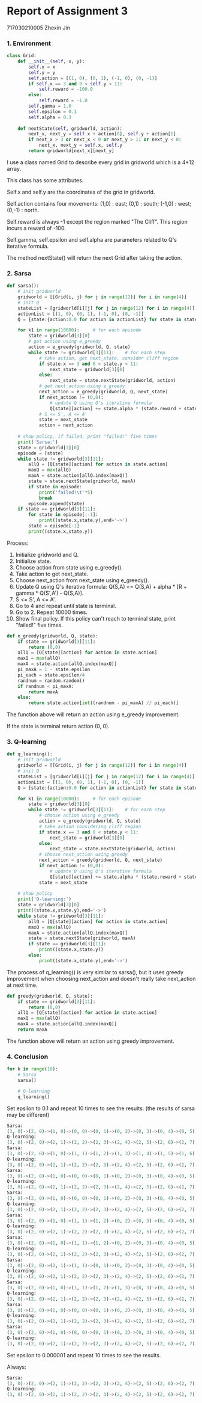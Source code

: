 # Report of Assignment 3

717030210005	Zhexin Jin



### 1. Environment

```python
class Grid:
    def __init__(self, x, y):
        self.x = x
        self.y = y
        self.action = [(1, 0), (0, 1), (-1, 0), (0, -1)]
        if self.x == 3 and 0 < self.y < 11:
            self.reward = -100.0
        else:
            self.reward = -1.0
        self.gamma = 1.0
        self.epsilon = 0.1
        self.alpha = 0.3
    
    def nextState(self, gridworld, action):
        next_x, next_y = self.x + action[0], self.y + action[1]
        if next_x > 3 or next_x < 0 or next_y > 11 or next_y < 0:
            next_x, next_y = self.x, self.y
        return gridworld[next_x][next_y]
```

I use a class named Grid to describe every grid in gridworld which is a 4*12 array.

This class has some attributes. 

Self.x and self.y are the coordinates of the grid in gridworld.

Self.action contains four movements: (1,0) : east; (0,1) : south; (-1,0) : west; (0,-1) : north.

Self.reward is always -1 except the region marked "The Cliff". This region incurs a reward of -100.

Self.gamma, self.epsilon and self.alpha are parameters related to Q's iterative formula.

The method nextState() will return the next Grid after taking the action.

### 2. Sarsa

```python
def sarsa():
    # init gridworld
    gridworld = [[Grid(i, j) for j in range(12)] for i in range(4)]
    # init Q
    stateList = [gridworld[i][j] for j in range(12) for i in range(4)]
    actionList = [(1, 0), (0, 1), (-1, 0), (0, -1)]
    Q = {state:{action:0.0 for action in actionList} for state in stateList}

    for k1 in range(10000):     # for each episode
        state = gridworld[3][0]
        # get action using e_greedy
        action = e_greedy(gridworld, Q, state)
        while state != gridworld[3][11]:    # for each step
            # take action, get next_state, consider cliff region
            if state.x == 3 and 0 < state.y < 11:
                next_state = gridworld[3][0]
            else:
                next_state = state.nextState(gridworld, action)
            # get next_action using e_greedy
            next_action = e_greedy(gridworld, Q, next_state)
            if next_action != (0,0):
                # update Q using Q's iterative formula
                Q[state][action] += state.alpha * (state.reward + state.gamma * Q[next_state][next_action] - Q[state][action])
            # S <= S', A <= A'
            state = next_state
            action = next_action
    
    # show policy, if failed, print "failed!" five times
    print('Sarsa:')
    state = gridworld[3][0]
    episode = [state]
    while state != gridworld[3][11]:
        allQ = [Q[state][action] for action in state.action]
        maxQ = max(allQ)
        maxA = state.action[allQ.index(maxQ)]
        state = state.nextState(gridworld, maxA)
        if state in episode:
            print('failed!\t'*5)
            break
        episode.append(state)
    if state == gridworld[3][11]:
        for state in episode[:-1]:
            print((state.x,state.y),end='->')
        state = episode[-1]
        print((state.x,state.y))
```

Process:

1. Initialize gridworld and Q.
2. Initialize state.
3. Choose action from state using e_greedy().
4. Take action to get next_state.
5. Choose next_action from next_state using e_greedy().
6. Update Q using Q's iterative formula: Q(S,A)  <= Q(S,A) + alpha * [R + gamma * Q(S',A') - Q(S,A)].
7. S <= S', A <= A'.
8. Go to 4 and repeat until state is terminal.
9. Go to 2. Repeat 10000 times.
10. Show final policy. If this policy can't reach to terminal state, print "failed!" five times.

```python
def e_greedy(gridworld, Q, state):
    if state == gridworld[3][11]:
        return (0,0)
    allQ = [Q[state][action] for action in state.action]
    maxQ = max(allQ)
    maxA = state.action[allQ.index(maxQ)]
    pi_maxA = 1 - state.epsilon
    pi_each = state.epsilon/4
    randnum = random.random()
    if randnum < pi_maxA:
        return maxA
    else:
        return state.action[int((randnum - pi_maxA) // pi_each)]
```

The function above will return an action using e_greedy improvement.

If the state is terminal return action (0, 0).

### 3. Q-learning

```python
def q_learning():
    # init gridworld
    gridworld = [[Grid(i, j) for j in range(12)] for i in range(4)]
    # init Q
    stateList = [gridworld[i][j] for j in range(12) for i in range(4)]
    actionList = [(1, 0), (0, 1), (-1, 0), (0, -1)]
    Q = {state:{action:0.0 for action in actionList} for state in stateList}

    for k1 in range(10000):     # for each episode
        state = gridworld[3][0]
        while state != gridworld[3][11]:    # for each step
            # choose action using e_greedy
            action = e_greedy(gridworld, Q, state)
            # take action considering cliff region
            if state.x == 3 and 0 < state.y < 11:
                next_state = gridworld[3][0]
            else:
                next_state = state.nextState(gridworld, action)
            # choose next_action using greedy
            next_action = greedy(gridworld, Q, next_state)
            if next_action != (0,0):
                # update Q using Q's iterative formula
                Q[state][action] += state.alpha * (state.reward + state.gamma * Q[next_state][next_action] - Q[state][action])
            state = next_state
    
    # show policy
    print('Q-learning:')
    state = gridworld[3][0]
    print((state.x,state.y),end='->')
    while state != gridworld[3][11]:
        allQ = [Q[state][action] for action in state.action]
        maxQ = max(allQ)
        maxA = state.action[allQ.index(maxQ)]
        state = state.nextState(gridworld, maxA)
        if state == gridworld[3][11]:
            print((state.x,state.y))
        else:
            print((state.x,state.y),end='->')
```

The process of q_learning() is very similar to sarsa(), but it uses greedy improvement when choosing next_action and doesn't really take next_action at next time.

```python
def greedy(gridworld, Q, state):
    if state == gridworld[3][11]:
        return (0,0)
    allQ = [Q[state][action] for action in state.action]
    maxQ = max(allQ)
    maxA = state.action[allQ.index(maxQ)]
    return maxA
```

The function above will return an action using greedy improvement.

### 4. Conclusion

```python
for k in range(10):
    # Sarsa
    sarsa()

    # Q-learning
    q_learning()
```

Set epsilon to 0.1 and repeat 10 times to see the results: (the results of sarsa may be different)

```python
Sarsa:
(3, 0)->(2, 0)->(1, 0)->(0, 0)->(0, 1)->(0, 2)->(0, 3)->(0, 4)->(0, 5)->(0, 6)->(0, 7)->(0, 8)->(0, 9)->(0, 10)->(0, 11)->(1, 11)->(2, 11)->(3, 11)
Q-learning:
(3, 0)->(2, 0)->(2, 1)->(2, 2)->(2, 3)->(2, 4)->(2, 5)->(2, 6)->(2, 7)->(2, 8)->(2, 9)->(2, 10)->(2, 11)->(3, 11)
Sarsa:
(3, 0)->(2, 0)->(1, 0)->(1, 1)->(1, 2)->(1, 3)->(1, 4)->(1, 5)->(1, 6)->(1, 7)->(0, 7)->(0, 8)->(0, 9)->(0, 10)->(0, 11)->(1, 11)->(2, 11)->(3, 11)
Q-learning:
(3, 0)->(2, 0)->(2, 1)->(2, 2)->(2, 3)->(2, 4)->(2, 5)->(2, 6)->(2, 7)->(2, 8)->(2, 9)->(2, 10)->(2, 11)->(3, 11)
Sarsa:
(3, 0)->(2, 0)->(1, 0)->(0, 0)->(0, 1)->(0, 2)->(0, 3)->(0, 4)->(0, 5)->(0, 6)->(0, 7)->(0, 8)->(0, 9)->(0, 10)->(0, 11)->(1, 11)->(2, 11)->(3, 11)
Q-learning:
(3, 0)->(2, 0)->(2, 1)->(2, 2)->(2, 3)->(2, 4)->(2, 5)->(2, 6)->(2, 7)->(2, 8)->(2, 9)->(2, 10)->(2, 11)->(3, 11)
Sarsa:
(3, 0)->(2, 0)->(1, 0)->(0, 0)->(0, 1)->(0, 2)->(0, 3)->(0, 4)->(0, 5)->(0, 6)->(0, 7)->(0, 8)->(0, 9)->(0, 10)->(0, 11)->(1, 11)->(2, 11)->(3, 11)
Q-learning:
(3, 0)->(2, 0)->(2, 1)->(2, 2)->(2, 3)->(2, 4)->(2, 5)->(2, 6)->(2, 7)->(2, 8)->(2, 9)->(2, 10)->(2, 11)->(3, 11)
Sarsa:
(3, 0)->(2, 0)->(1, 0)->(1, 1)->(1, 2)->(0, 2)->(0, 3)->(0, 4)->(0, 5)->(0, 6)->(0, 7)->(0, 8)->(1, 8)->(1, 9)->(1, 10)->(1, 11)->(2, 11)->(3, 11)
Q-learning:
(3, 0)->(2, 0)->(2, 1)->(2, 2)->(2, 3)->(2, 4)->(2, 5)->(2, 6)->(2, 7)->(2, 8)->(2, 9)->(2, 10)->(2, 11)->(3, 11)
Sarsa:
(3, 0)->(2, 0)->(1, 0)->(1, 1)->(1, 2)->(0, 2)->(0, 3)->(0, 4)->(0, 5)->(0, 6)->(0, 7)->(0, 8)->(0, 9)->(0, 10)->(0, 11)->(1, 11)->(2, 11)->(3, 11)
Q-learning:
(3, 0)->(2, 0)->(2, 1)->(2, 2)->(2, 3)->(2, 4)->(2, 5)->(2, 6)->(2, 7)->(2, 8)->(2, 9)->(2, 10)->(2, 11)->(3, 11)
Sarsa:
(3, 0)->(2, 0)->(2, 1)->(1, 1)->(0, 1)->(0, 2)->(0, 3)->(0, 4)->(0, 5)->(0, 6)->(0, 7)->(0, 8)->(0, 9)->(0, 10)->(0, 11)->(1, 11)->(2, 11)->(3, 11)
Q-learning:
(3, 0)->(2, 0)->(2, 1)->(2, 2)->(2, 3)->(2, 4)->(2, 5)->(2, 6)->(2, 7)->(2, 8)->(2, 9)->(2, 10)->(2, 11)->(3, 11)
Sarsa:
(3, 0)->(2, 0)->(1, 0)->(1, 1)->(1, 2)->(1, 3)->(0, 3)->(0, 4)->(0, 5)->(0, 6)->(0, 7)->(0, 8)->(0, 9)->(0, 10)->(0, 11)->(1, 11)->(2, 11)->(3, 11)
Q-learning:
(3, 0)->(2, 0)->(2, 1)->(2, 2)->(2, 3)->(2, 4)->(2, 5)->(2, 6)->(2, 7)->(2, 8)->(2, 9)->(2, 10)->(2, 11)->(3, 11)
Sarsa:
(3, 0)->(2, 0)->(1, 0)->(0, 0)->(0, 1)->(0, 2)->(0, 3)->(0, 4)->(0, 5)->(0, 6)->(0, 7)->(0, 8)->(0, 9)->(0, 10)->(0, 11)->(1, 11)->(2, 11)->(3, 11)
Q-learning:
(3, 0)->(2, 0)->(2, 1)->(2, 2)->(2, 3)->(2, 4)->(2, 5)->(2, 6)->(2, 7)->(2, 8)->(2, 9)->(2, 10)->(2, 11)->(3, 11)
Sarsa:
(3, 0)->(2, 0)->(1, 0)->(0, 0)->(0, 1)->(0, 2)->(0, 3)->(0, 4)->(0, 5)->(0, 6)->(0, 7)->(0, 8)->(0, 9)->(0, 10)->(0, 11)->(1, 11)->(2, 11)->(3, 11)
Q-learning:
(3, 0)->(2, 0)->(2, 1)->(2, 2)->(2, 3)->(2, 4)->(2, 5)->(2, 6)->(2, 7)->(2, 8)->(2, 9)->(2, 10)->(2, 11)->(3, 11)
```

Set epsilon to 0.000001 and repeat 10 times to see the results.

Always:

```python
Sarsa:
(3, 0)->(2, 0)->(2, 1)->(2, 2)->(2, 3)->(2, 4)->(2, 5)->(2, 6)->(2, 7)->(2, 8)->(2, 9)->(2, 10)->(2, 11)->(3, 11)
Q-learning:
(3, 0)->(2, 0)->(2, 1)->(2, 2)->(2, 3)->(2, 4)->(2, 5)->(2, 6)->(2, 7)->(2, 8)->(2, 9)->(2, 10)->(2, 11)->(3, 11)
```

